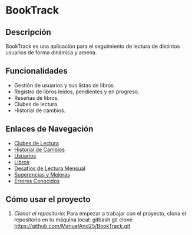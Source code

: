 # BookTrack

## Descripción
BookTrack es una aplicación para el seguimiento de lectura de distintos usuarios de forma dinámica y amena.

## Funcionalidades
- Gestión de usuarios y sus listas de libros.
- Registro de libros leídos, pendientes y en progreso.
- Reseñas de libros.
- Clubes de lectura.
- Historial de cambios.

## Enlaces de Navegación
- [Clubes de Lectura](./clubes/)
- [Historial de Cambios](./historial/)
- [Usuarios](./usuarios/)
- [Libros](./libros/)
- [Desafíos de Lectura Mensual](./desafios/README.md)
- [Sugerencias y Mejoras](./sugerencias/README.md)
- [Errores Conocidos](./errores/README.md)

## Cómo usar el proyecto
1. *Clonar el repositorio*:
   Para empezar a trabajar con el proyecto, clona el repositorio en tu máquina local:
   gitbash
   git clone https://github.com/ManuelAnd25/BookTrack.git